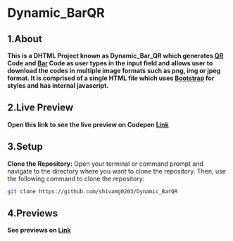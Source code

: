 # Dynamic_BarQR
## 1.About
**This is a DHTML Project known as Dynamic_Bar_QR which generates [QR](https://en.wikipedia.org/wiki/QR_code) Code and [Bar](https://en.wikipedia.org/wiki/Barcode) Code as user types in the input field and  allows user to download the codes in multiple image formats such as png, img or jpeg format. It is comprised of a single HTML file which uses [Bootstrap](https://getbootstrap.com/docs/5.3/about/overview/) for styles and has internal javascript.**
## 2.Live Preview 
**Open this link to see the live preview on Codepen [Link](https://codepen.io/shivamg0203/pen/jORRbbg)** 
## 3.Setup 
**Clone the Repository:** Open your terminal or command prompt and navigate to the directory where you want to clone the repository. Then, use the following command to clone the repository:
   ```bash
   git clone https://github.com/shivamg0203/Dynamic_BarQR
```
## 4.Previews
**See previews on [Link](https://github.com/shivamg0203/Dynamic_BarQR/tree/main/preview)**

